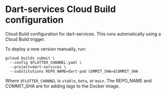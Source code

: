 # Dart-services Cloud Build configuration

Cloud Build configuration for dart-services. This runs automatically using a
Cloud Build trigger.

To deploy a new version manually, run:

```
gcloud builds submit \
  --config $FLUTTER_CHANNEL.yaml \
  --project=dart-services \
  --substitutions REPO_NAME=dart-pad COMMIT_SHA=$COMMIT_SHA
```

Where `$FLUTTER_CHANNEL` is `stable`, `beta`, or `main`. The REPO_NAME and
COMMIT_SHA are for adding tags to the Docker image.
